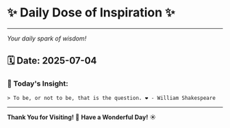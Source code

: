 # ✨ Daily Dose of Inspiration ✨

--- 

_Your daily spark of wisdom!_

## 🗓️ Date: **2025-07-04**

### 💬 Today's Insight:
```
> To be, or not to be, that is the question. ❤️ - William Shakespeare
```

--- 

**Thank You for Visiting!** 🙏
**Have a Wonderful Day!** ☀️
